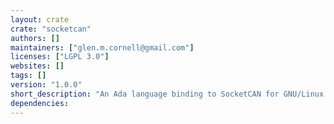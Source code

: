 ```yaml
---
layout: crate
crate: "socketcan"
authors: []
maintainers: ["glen.m.cornell@gmail.com"]
licenses: ["LGPL 3.0"]
websites: []
tags: []
version: "1.0.0"
short_description: "An Ada language binding to SocketCAN for GNU/Linux systems"
dependencies: 
---
```




